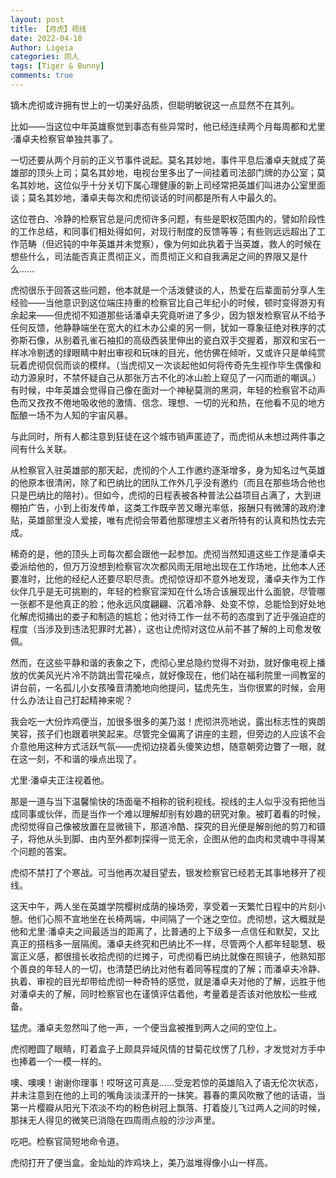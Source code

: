```yaml
---
layout: post
title: 【月虎】视线
date: 2022-04-18
Author: Ligeia
categories: 同人
tags: [Tiger & Bunny]
comments: true
---
```


镝木虎彻或许拥有世上的一切美好品质，但聪明敏锐这一点显然不在其列。

比如——当这位中年英雄察觉到事态有些异常时，他已经连续两个月每周都和尤里·潘卓夫检察官单独共事了。

一切还要从两个月前的正义节事件说起。莫名其妙地，事件平息后潘卓夫就成了英雄部的顶头上司；莫名其妙地，电视台里多出了一间挂着司法部门牌的办公室；莫名其妙地，这位似乎十分关切下属心理健康的新上司经常把英雄们叫进办公室里面谈；莫名其妙地，潘卓夫每次和虎彻谈话的时间都是所有人中最久的。

这位苍白、冷静的检察官总是问虎彻许多问题，有些是职权范围内的，譬如阶段性的工作总结，和同事们相处得如何，对现行制度的反馈等等；有些则远远超出了工作范畴（但迟钝的中年英雄并未觉察），像为何如此执着于当英雄，救人的时候在想些什么，司法能否真正贯彻正义，而贯彻正义和自我满足之间的界限又是什么……

虎彻很乐于回答这些问题，他本就是一个活泼健谈的人，热爱在后辈面前分享人生经验——当他意识到这位端庄持重的检察官比自己年纪小的时候，顿时变得游刃有余起来——但虎彻不知道那些话潘卓夫究竟听进了多少，因为银发检察官从不给予任何反馈，他静静端坐在宽大的红木办公桌的另一侧，犹如一尊象征绝对秩序的忒弥斯石像，从别着孔雀石袖扣的高级西装里伸出的瓷白双手交握着，那双和宝石一样冰冷剔透的绿眼睛中射出审视和玩味的目光，他仿佛在倾听，又或许只是单纯赏玩着虎彻侃侃而谈的模样。（当虎彻又一次谈起他如何将传奇先生视作毕生偶像和动力源泉时，不禁怀疑自己从那张万古不化的冰山脸上窥见了一闪而逝的嘲讽。）有时候，中年英雄会觉得自己像在面对一个神秘莫测的黑洞，年轻的检察官不动声色而又孜孜不倦地吸收他的激情、信念、理想、一切的光和热，在他看不见的地方酝酿一场不为人知的宇宙风暴。

与此同时，所有人都注意到狂徒在这个城市销声匿迹了，而虎彻从未想过两件事之间有什么关联。

从检察官入驻英雄部的那天起，虎彻的个人工作邀约逐渐增多，身为知名过气英雄的他原本很清闲，除了和巴纳比的团队工作外几乎没有邀约（而且在那些场合他也只是巴纳比的陪衬）。但如今，虎彻的日程表被各种普法公益项目占满了，大到进棚拍广告，小到上街发传单，这类工作既辛苦又曝光率低，报酬只有微薄的政府津贴，英雄部里没人爱接，唯有虎彻会带着他那理想主义者所特有的认真和热忱去完成。

稀奇的是，他的顶头上司每次都会跟他一起参加。虎彻当然知道这些工作是潘卓夫委派给他的，但万万没想到检察官次次都风雨无阻地出现在工作场地，比他本人还要准时，比他的经纪人还要尽职尽责。虎彻惊讶却不意外地发现，潘卓夫作为工作伙伴几乎是无可挑剔的，年轻的检察官深知在什么场合该展现出什么面貌，尽管哪一张都不是他真正的脸；他永远风度翩翩、沉着冷静、处变不惊，总能恰到好处地化解虎彻捅出的娄子和制造的尴尬；他对待工作一丝不苟的态度到了近乎强迫症的程度（当涉及到违法犯罪时尤甚），这也让虎彻对这位从前不甚了解的上司愈发敬佩。

然而，在这些平静和谐的表象之下，虎彻心里总隐约觉得不对劲，就好像电视上播放的优美风光片冷不防跳出雪花噪点，就好像现在，他们站在福利院里一间教室的讲台前，一名孤儿小女孩嗓音清脆地向他提问，猛虎先生，当你很累的时候，会用什么办法让自己打起精神来呢？

我会吃一大份炸鸡便当，加很多很多的美乃滋！虎彻洪亮地说，露出标志性的爽朗笑容，孩子们也跟着哄笑起来。尽管完全偏离了讲座的主题，但旁边的人应该不会介意他用这种方式活跃气氛——虎彻边挠着头傻笑边想，随意朝旁边瞥了一眼，就在这一刻，不和谐的噪点出现了。

尤里·潘卓夫正注视着他。

那是一道与当下温馨愉快的场面毫不相称的锐利视线。视线的主人似乎没有把他当成同事或伙伴，而是当作一个难以理解却别有妙趣的研究对象。被盯着看的时候，虎彻觉得自己像被放置在显微镜下，那道冷酷、探究的目光便是解剖他的剪刀和镊子，将他从头到脚、由内至外都刺探得一览无余，企图从他的血肉和灵魂中寻得某个问题的答案。

虎彻不禁打了个寒战。可当他再次凝目望去，银发检察官已经若无其事地移开了视线。

这天中午，两人坐在英雄学院樱树成荫的操场旁，享受着一天繁忙日程中的片刻小憩。他们心照不宣地坐在长椅两端，中间隔了一个迷之空位。虎彻想，这大概就是他和尤里·潘卓夫之间最适当的距离了，比普通的上下级多一点信任和默契，又比真正的搭档多一层隔阂。潘卓夫终究和巴纳比不一样，尽管两个人都年轻聪慧、极富正义感，都很擅长收拾虎彻的烂摊子，可虎彻看巴纳比就像在照镜子，他熟知那个善良的年轻人的一切，也清楚巴纳比对他有着同等程度的了解；而潘卓夫冷静、执着、审视的目光却带给虎彻一种奇特的感觉，就是潘卓夫对他的了解，远胜于他对潘卓夫的了解，同时检察官也在谨慎评估着他，考量着是否该对他放松一些戒备。

猛虎。潘卓夫忽然叫了他一声，一个便当盒被推到两人之间的空位上。

虎彻瞪圆了眼睛，盯着盒子上颇具异域风情的甘菊花纹愣了几秒，才发觉对方手中也捧着一个一模一样的。

噢、噢噢！谢谢你理事！哎呀这可真是……受宠若惊的英雄陷入了语无伦次状态，并未注意到在他的上司的嘴角淡淡漾开的一抹笑。暮春的熏风吹散了他的话语，当第一片樱瓣从阳光下浓淡不均的粉色树冠上飘落、打着旋儿飞过两人之间的时候，那抹无人得见的微笑已消隐在四周雨点般的沙沙声里。

吃吧。检察官简短地命令道。

虎彻打开了便当盒。金灿灿的炸鸡块上，美乃滋堆得像小山一样高。
